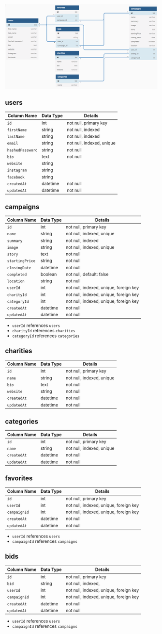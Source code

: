 ![aidies database schema](./database-schema.png)

## users

| Column Name           | Data Type       | Details                     |
| -----------           | -----------     | -----------                 |
| `id`                  | int             | not null, primary key       |
| `firstName`           | string          | not null, indexed   |
| `lastName`            | string          | not null, indexed   |
| `email`               | string          | not null, indexed, unique   |
| `hashedPassword`      | string          | not null                    |
| `bio`                 | text            | not null                    |
| `website`             | string          |                             |
| `instagram`           | string          |                             |
| `facebook`            | string          |                             |
| `createdAt`           | datetime        | not null                    |
| `updatedAt`           | datetime        | not null                    |  


## campaigns

| Column Name       | Data Type       | Details                 |
| -----------       | -----------     | -----------             |
| `id`              | int             | not null, primary key       |
| `name`            | string          | not null, indexed, unique   |
| `summary`         | string          | not null, indexed           |
| `image`           | string          | not null, indexed, unique   |
| `story`           | text            | not null                    |
| `startingPrice`   | string          | not null                    |
| `closingDate`     | datetime        | not null                    |
| `completed`       | boolean         | not null, default: false    |
| `location`        | string          | not null                    |
| `userId`          | int             | not null, indexed, unique, foreign key                            |
| `charityId`       | int             | not null, indexed, unique, foreign key                    |
| `categoryId`      | int             | not null, indexed, unique, foreign key                    |
| `createdAt`       | datetime        | not null                    |
| `updatedAt`       | datetime        | not null                    |

* `userId` references `users`
* `charityId` references `charities`
* `categoryId` references `categories`

## charities

| Column Name       | Data Type       | Details                     |
| -----------       | -----------     | -----------                 |
| `id`              | int             | not null, primary key       |
| `name`            | string          | not null, indexed, unique   |
| `bio`             | text            | not null                    |
| `website`         | string          | not null                    |
| `createdAt`       | datetime        | not null                    |
| `updatedAt`       | datetime        | not null                    |

## categories

| Column Name       | Data Type       | Details                     |
| -----------       | -----------     | -----------                 |
| `id`              | int             | not null, primary key       |
| `name`            | string          | not null, indexed, unique   |
| `createdAt`       | datetime        | not null                    |
| `updatedAt`       | datetime        | not null                    |

## favorites

| Column Name       | Data Type       | Details                     |
| -----------       | -----------     | -----------                 |
| `id`              | int             | not null, primary key       |
| `userId`          | int             | not null, indexed, unique, foreign key                            |
| `campaignId`         | int             | not null, indexed, unique, foreign key                            |
| `createdAt`       | datetime        | not null                    |
| `updatedAt`       | datetime        | not null                    |

* `userId` references `users`
* `campaignId` references `campaigns`

## bids

| Column Name       | Data Type       | Details                     |
| -----------       | -----------     | -----------                 |
| `id`              | int             | not null, primary key       |
| `bid`             | string          | not null, indexed,          |
| `userId`          | int             | not null, indexed, unique, foreign key                            |
| `campaignId`         | int             | not null, indexed, unique, foreign key                            |
| `createdAt`       | datetime        | not null                    |
| `updatedAt`       | datetime        | not null                    |

* `userId` references `users`
* `campaignId` references `campaigns`